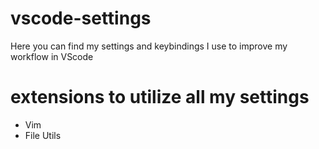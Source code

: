 # vscode-settings
Here you can find my settings and keybindings I use to improve my workflow in VScode

# extensions to utilize all my settings
- Vim
- File Utils

